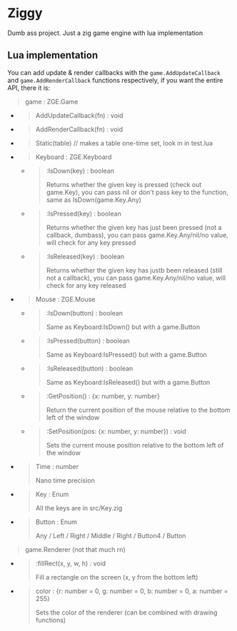# Ziggy
Dumb ass project. Just a zig game engine with lua implementation
## Lua implementation
You can add update & render callbacks with the `game.AddUpdateCallback` and `game.AddRenderCallback` functions respectively,
if you want the entire API, there it is:

> game : ZGE.Game
- > AddUpdateCallback(fn) : void
- > AddRenderCallback(fn) : void
- > Static(table) // makes a table one-time set, look in in test.lua
- > Keyboard : ZGE.Keyboard
  - > :IsDown(key) : boolean
    > 
    > Returns whether the given key is pressed (check out game.Key), you can pass nil or don't pass key to the function, same as IsDown(game.Key.Any)
  - > :IsPressed(key) : boolean
    > 
    > Returns whether the given key has just been pressed (not a callback, dumbass), you can pass game.Key.Any/nil/no value, will check for any key pressed
  - > :IsReleased(key) : boolean
    > 
    > Returns whether the given key has justb been released (still not a callback), you can pass game.Key.Any/nil/no value, will check for any key released
- > Mouse : ZGE.Mouse
  - > :IsDown(button) : boolean
    >
    > Same as Keyboard:IsDown() but with a game.Button
  - > :IsPressed(button) : boolean
    >
    > Same as Keyboard:IsPressed() but with a game.Button
  - > :IsReleased(button) : boolean
    >
    > Same as Keyboard:IsReleased() but with a game.Button
  - > :GetPosition() : {x: number, y: number}
    >
    > Return the current position of the mouse relative to the bottom left of the window
  - > :SetPosition(pos: {x: number, y: number}) : void
    >
    > Sets the current mouse position relative to the bottom left of the window
- > Time : number
  >
  > Nano time precision
- > Key : Enum
  >
  > All the keys are in src/Key.zig
- > Button : Enum
  >
  > Any / Left / Right / Middle / Right / Button4 / Button
> game.Renderer (not that much rn)
- > :fillRect(x, y, w, h) : void
  >
  > Fill a rectangle on the screen (x, y from the bottom left)
- > color : {r: number = 0, g: number = 0, b: number = 0, a: number = 255}
  >
  > Sets the color of the renderer (can be combined with drawing functions)
